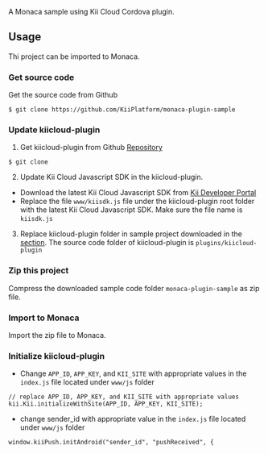 A Monaca sample using Kii Cloud Cordova plugin.

## Usage
Thi project can be imported to Monaca.

### Get source code

Get the source code from Github

```
$ git clone https://github.com/KiiPlatform/monaca-plugin-sample
```

### Update kiicloud-plugin

1. Get kiicloud-plugin from Github [Repository]()

  ```
  $ git clone
  ```

2. Update Kii Cloud Javascript SDK in the kiicloud-plugin.

  - Download the latest Kii Cloud Javascript SDK from [Kii Developer Portal](https://developer.kii.com/v2/downloads)
  - Replace the file `www/kiisdk.js` file under the kiicloud-plugin root folder with the latest Kii Cloud Javascript SDK. Make sure the file name is `kiisdk.js`

3. Replace kiicloud-plugin folder in sample project downloaded in the [section](#get-source-code). The source code folder of kiicloud-plugin is `plugins/kiicloud-plugin`

### Zip this project

Compress the downloaded sample code folder `monaca-plugin-sample` as zip file.

### Import to Monaca

Import the zip file to Monaca.

### Initialize kiicloud-plugin

- Change `APP_ID`, `APP_KEY`, and `KII_SITE` with appropriate values in the `index.js` file located under `www/js` folder

```
// replace APP_ID, APP_KEY, and KII_SITE with appropriate values
kii.Kii.initializeWithSite(APP_ID, APP_KEY, KII_SITE);

```

- change sender_id with appropriate value in the `index.js` file located under `www/js` folder

```
window.kiiPush.initAndroid("sender_id", "pushReceived", {

```
